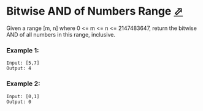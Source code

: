 # Bitwise AND of Numbers Range [⬀](https://leetcode.com/problems/bitwise-and-of-numbers-range/)

Given a range [m, n] where 0 <= m <= n <= 2147483647, return the bitwise AND of all numbers in this range, inclusive.

### Example 1:
```
Input: [5,7]
Output: 4
```

### Example 2:
```
Input: [0,1]
Output: 0
```

